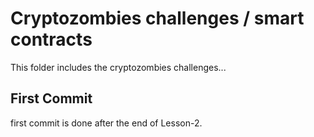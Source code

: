 # Cryptozombies challenges / smart contracts 

This folder includes the cryptozombies challenges...

## First Commit
first commit is done after the end of Lesson-2.


